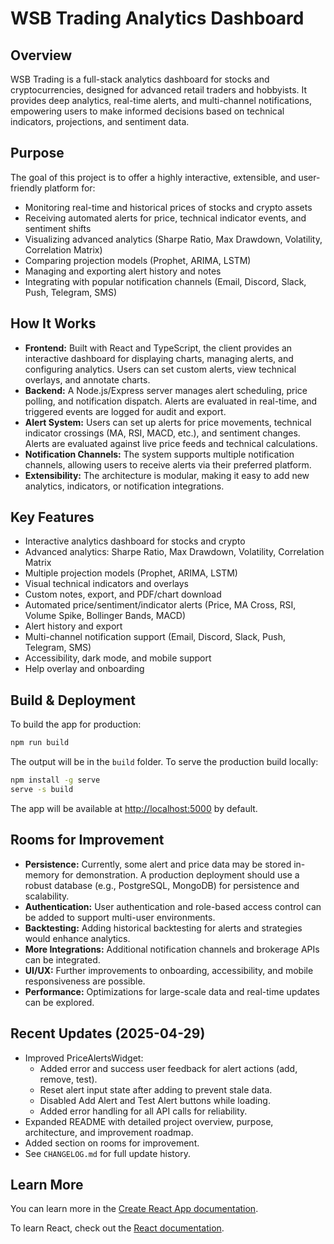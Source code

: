 # WSB Trading Analytics Dashboard

## Overview

WSB Trading is a full-stack analytics dashboard for stocks and cryptocurrencies, designed for advanced retail traders and hobbyists. It provides deep analytics, real-time alerts, and multi-channel notifications, empowering users to make informed decisions based on technical indicators, projections, and sentiment data.

## Purpose

The goal of this project is to offer a highly interactive, extensible, and user-friendly platform for:
- Monitoring real-time and historical prices of stocks and crypto assets
- Receiving automated alerts for price, technical indicator events, and sentiment shifts
- Visualizing advanced analytics (Sharpe Ratio, Max Drawdown, Volatility, Correlation Matrix)
- Comparing projection models (Prophet, ARIMA, LSTM)
- Managing and exporting alert history and notes
- Integrating with popular notification channels (Email, Discord, Slack, Push, Telegram, SMS)

## How It Works

- **Frontend:** Built with React and TypeScript, the client provides an interactive dashboard for displaying charts, managing alerts, and configuring analytics. Users can set custom alerts, view technical overlays, and annotate charts.
- **Backend:** A Node.js/Express server manages alert scheduling, price polling, and notification dispatch. Alerts are evaluated in real-time, and triggered events are logged for audit and export.
- **Alert System:** Users can set up alerts for price movements, technical indicator crossings (MA, RSI, MACD, etc.), and sentiment changes. Alerts are evaluated against live price feeds and technical calculations.
- **Notification Channels:** The system supports multiple notification channels, allowing users to receive alerts via their preferred platform.
- **Extensibility:** The architecture is modular, making it easy to add new analytics, indicators, or notification integrations.

## Key Features

- Interactive analytics dashboard for stocks and crypto
- Advanced analytics: Sharpe Ratio, Max Drawdown, Volatility, Correlation Matrix
- Multiple projection models (Prophet, ARIMA, LSTM)
- Visual technical indicators and overlays
- Custom notes, export, and PDF/chart download
- Automated price/sentiment/indicator alerts (Price, MA Cross, RSI, Volume Spike, Bollinger Bands, MACD)
- Alert history and export
- Multi-channel notification support (Email, Discord, Slack, Push, Telegram, SMS)
- Accessibility, dark mode, and mobile support
- Help overlay and onboarding

## Build & Deployment

To build the app for production:

```sh
npm run build
```

The output will be in the `build` folder. To serve the production build locally:

```sh
npm install -g serve
serve -s build
```

The app will be available at [http://localhost:5000](http://localhost:5000) by default.

## Rooms for Improvement

- **Persistence:** Currently, some alert and price data may be stored in-memory for demonstration. A production deployment should use a robust database (e.g., PostgreSQL, MongoDB) for persistence and scalability.
- **Authentication:** User authentication and role-based access control can be added to support multi-user environments.
- **Backtesting:** Adding historical backtesting for alerts and strategies would enhance analytics.
- **More Integrations:** Additional notification channels and brokerage APIs can be integrated.
- **UI/UX:** Further improvements to onboarding, accessibility, and mobile responsiveness are possible.
- **Performance:** Optimizations for large-scale data and real-time updates can be explored.

## Recent Updates (2025-04-29)

- Improved PriceAlertsWidget:
  - Added error and success user feedback for alert actions (add, remove, test).
  - Reset alert input state after adding to prevent stale data.
  - Disabled Add Alert and Test Alert buttons while loading.
  - Added error handling for all API calls for reliability.
- Expanded README with detailed project overview, purpose, architecture, and improvement roadmap.
- Added section on rooms for improvement.
- See `CHANGELOG.md` for full update history.

## Learn More

You can learn more in the [Create React App documentation](https://facebook.github.io/create-react-app/docs/getting-started).

To learn React, check out the [React documentation](https://reactjs.org/).
